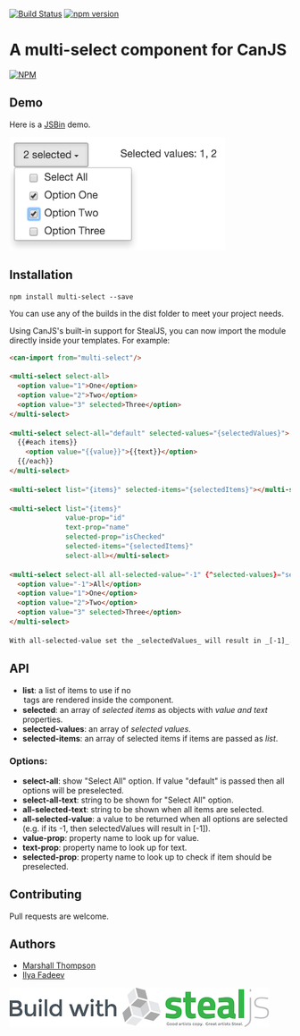 [![Build Status](https://travis-ci.org/ilyavf/multi-select.svg?branch=master)](https://travis-ci.org/ilyavf/multi-select)
[![npm version](https://badge.fury.io/js/multi-select.svg)](https://badge.fury.io/js/multi-select)

# A multi-select component for CanJS

[![NPM](https://nodei.co/npm/multi-select.png?downloads=true&downloadRank=true&stars=true)](https://nodei.co/npm/multi-select/)

## Demo

Here is a [JSBin](http://jsbin.com/fevoje/edit?js,output) demo.

![Multi Select Demo](./dist/demo.png)

## Installation
```
npm install multi-select --save
```

You can use any of the builds in the dist folder to meet your project needs.

Using CanJS's built-in support for StealJS, you can now import the module directly inside your templates.  For example:
```html
<can-import from="multi-select"/>

<multi-select select-all>
  <option value="1">One</option>
  <option value="2">Two</option>
  <option value="3" selected>Three</option>
</multi-select>

<multi-select select-all="default" selected-values="{selectedValues}">
  {{#each items}}
    <option value="{{value}}">{{text}}</option>
  {{/each}}
</multi-select>

<multi-select list="{items}" selected-items="{selectedItems}"></multi-select>

<multi-select list="{items}"
              value-prop="id"
              text-prop="name"
              selected-prop="isChecked"
              selected-items="{selectedItems}"
              select-all></multi-select>

<multi-select select-all all-selected-value="-1" {^selected-values}="selectedValues">
  <option value="-1">All</option>
  <option value="1">One</option>
  <option value="2">Two</option>
  <option value="3" selected>Three</option>
</multi-select>

With all-selected-value set the _selectedValues_ will result in _[-1]_.
```


## API

- **list**: a list of items to use if no <option> tags are rendered inside the component.
- **selected**: an array of _selected items_ as objects with _value and text_ properties.
- **selected-values**: an array of _selected values_.
- **selected-items**: an array of selected items if items are passed as _list_.


### Options:

- **select-all**: show "Select All" option. If value "default" is passed then all options will be preselected.
- **select-all-text**: string to be shown for "Select All" option.
- **all-selected-text**: string to be shown when all items are selected.
- **all-selected-value**: a value to be returned when all options are selected (e.g. if its -1, then selectedValues will result in [-1]).
- **value-prop**: property name to look up for value.
- **text-prop**: property name to look up for text.
- **selected-prop**: property name to look up to check if item should be preselected.


## Contributing
Pull requests are welcome.

## Authors

- [Marshall Thompson](https://github.com/marshallswain)
- [Ilya Fadeev](https://github.com/ilyavf)

[![Built with StealJS](./dist/build-with-stealjs.jpg)](http://StealJS.com)


